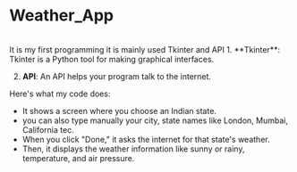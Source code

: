 # Weather_App 
<br>
It is my first programming it is mainly used Tkinter and API
1. **Tkinter**: Tkinter is a Python tool for making graphical interfaces.

2. **API**: An API helps your program talk to the internet.

Here's what my code does:
- It shows a screen where you choose an Indian state.
- you can also type manually your city, state names like London, Mumbai, California tec.
- When you click "Done," it asks the internet for that state's weather.
- Then, it displays the weather information like sunny or rainy, temperature, and air pressure.
